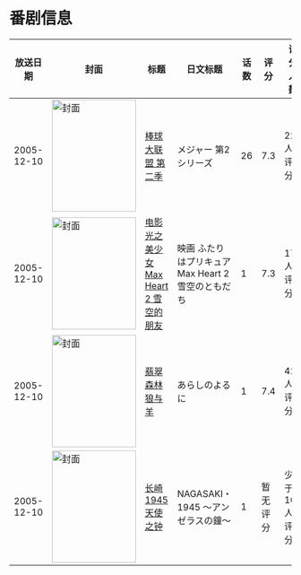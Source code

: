 # 番剧信息

|放送日期|封面|标题|日文标题|话数|评分|评分人数|
|---|---|---|---|---|---|---|
|2005-12-10|<img src="https://lain.bgm.tv/pic/cover/c/15/cf/2886_66X54.jpg" alt="封面" style="width:150px;height:200px;object-fit:cover;">|[棒球大联盟 第二季](https://bangumi.tv/subject/2886)|メジャー 第2シリーズ|26|7.3|223人评分|
|2005-12-10|<img src="https://lain.bgm.tv/pic/cover/c/40/2b/4397_j9ydB.jpg" alt="封面" style="width:150px;height:200px;object-fit:cover;">|[电影 光之美少女 Max Heart 2 雪空的朋友](https://bangumi.tv/subject/4397)|映画 ふたりはプリキュア Max Heart 2 雪空のともだち|1|7.3|172人评分|
|2005-12-10|<img src="https://lain.bgm.tv/pic/cover/c/fd/7a/13809_BCwdr.jpg" alt="封面" style="width:150px;height:200px;object-fit:cover;">|[翡翠森林狼与羊](https://bangumi.tv/subject/13809)|あらしのよるに|1|7.4|422人评分|
|2005-12-10|<img src="https://lain.bgm.tv/pic/cover/c/b2/93/188858_1zao9.jpg" alt="封面" style="width:150px;height:200px;object-fit:cover;">|[长崎1945 天使之钟](https://bangumi.tv/subject/188858)|NAGASAKI・1945 ～アンゼラスの鐘～|1|暂无评分|少于10人评分|
